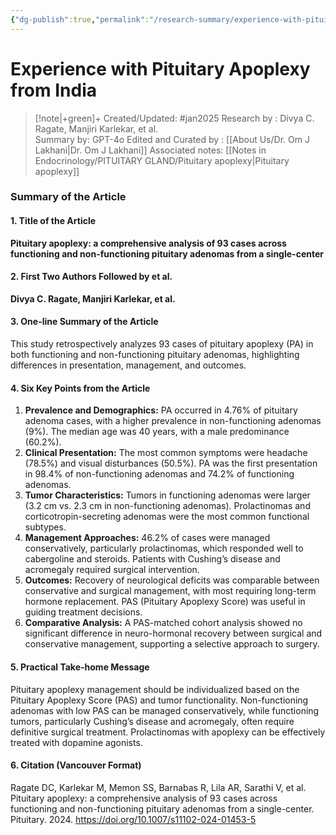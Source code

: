 ```yaml
---
{"dg-publish":true,"permalink":"/research-summary/experience-with-pituitary-apoplexy-from-india/"}
---
```


# Experience with Pituitary Apoplexy from India

> [!note|+green]+ Created/Updated: #jan2025 
> Research by : Divya C. Ragate, Manjiri Karlekar, et al.  
> Summary by: GPT-4o
> Edited and Curated by : [[About Us/Dr. Om J Lakhani\|Dr. Om J Lakhani]]
> Associated notes: [[Notes in Endocrinology/PITUITARY GLAND/Pituitary apoplexy\|Pituitary apoplexy]]

### **Summary of the Article**

#### **1. Title of the Article**  
**Pituitary apoplexy: a comprehensive analysis of 93 cases across functioning and non-functioning pituitary adenomas from a single-center**

#### **2. First Two Authors Followed by et al.**  
**Divya C. Ragate, Manjiri Karlekar, et al.**

#### **3. One-line Summary of the Article**  
This study retrospectively analyzes 93 cases of pituitary apoplexy (PA) in both functioning and non-functioning pituitary adenomas, highlighting differences in presentation, management, and outcomes.

#### **4. Six Key Points from the Article**  
1. **Prevalence and Demographics:** PA occurred in 4.76% of pituitary adenoma cases, with a higher prevalence in non-functioning adenomas (9%). The median age was 40 years, with a male predominance (60.2%).  
2. **Clinical Presentation:** The most common symptoms were headache (78.5%) and visual disturbances (50.5%). PA was the first presentation in 98.4% of non-functioning adenomas and 74.2% of functioning adenomas.  
3. **Tumor Characteristics:** Tumors in functioning adenomas were larger (3.2 cm vs. 2.3 cm in non-functioning adenomas). Prolactinomas and corticotropin-secreting adenomas were the most common functional subtypes.  
4. **Management Approaches:** 46.2% of cases were managed conservatively, particularly prolactinomas, which responded well to cabergoline and steroids. Patients with Cushing’s disease and acromegaly required surgical intervention.  
5. **Outcomes:** Recovery of neurological deficits was comparable between conservative and surgical management, with most requiring long-term hormone replacement. PAS (Pituitary Apoplexy Score) was useful in guiding treatment decisions.  
6. **Comparative Analysis:** A PAS-matched cohort analysis showed no significant difference in neuro-hormonal recovery between surgical and conservative management, supporting a selective approach to surgery.

#### **5. Practical Take-home Message**  
Pituitary apoplexy management should be individualized based on the Pituitary Apoplexy Score (PAS) and tumor functionality. Non-functioning adenomas with low PAS can be managed conservatively, while functioning tumors, particularly Cushing’s disease and acromegaly, often require definitive surgical treatment. Prolactinomas with apoplexy can be effectively treated with dopamine agonists.

#### **6. Citation (Vancouver Format)**  
Ragate DC, Karlekar M, Memon SS, Barnabas R, Lila AR, Sarathi V, et al. Pituitary apoplexy: a comprehensive analysis of 93 cases across functioning and non-functioning pituitary adenomas from a single-center. Pituitary. 2024. https://doi.org/10.1007/s11102-024-01453-5  

